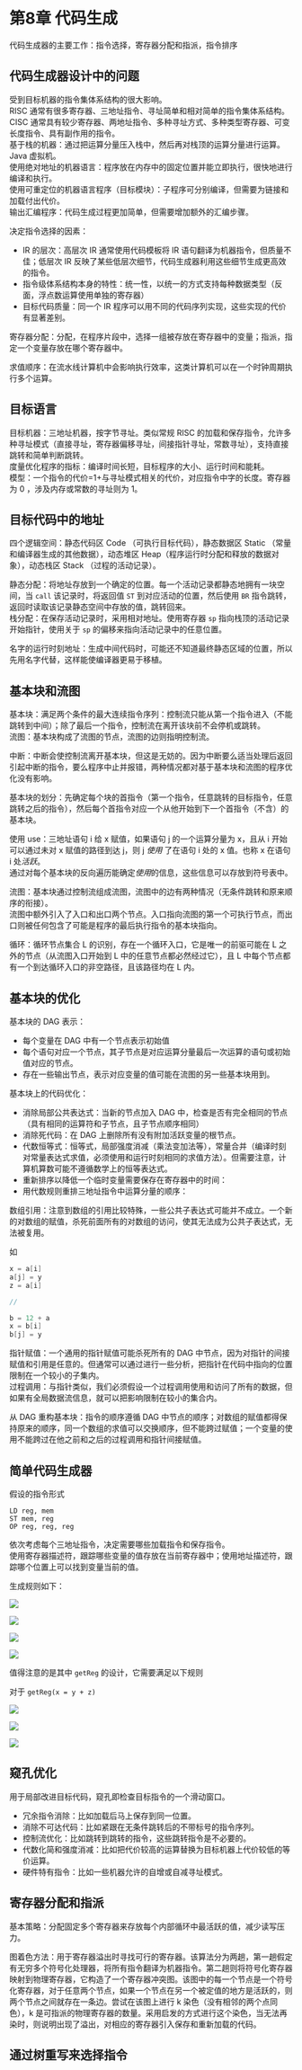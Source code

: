 # 第8章 代码生成

代码生成器的主要工作：指令选择，寄存器分配和指派，指令排序

## 代码生成器设计中的问题
受到目标机器的指令集体系结构的很大影响。  
RISC 通常有很多寄存器、三地址指令、寻址简单和相对简单的指令集体系结构。  
CISC 通常具有较少寄存器、两地址指令、多种寻址方式、多种类型寄存器、可变长度指令、具有副作用的指令。  
基于栈的机器：通过把运算分量压入栈中，然后再对栈顶的运算分量进行运算。Java 虚拟机。  
使用绝对地址的机器语言：程序放在内存中的固定位置并能立即执行，很快地进行编译和执行。  
使用可重定位的机器语言程序（目标模块）：子程序可分别编译，但需要为链接和加载付出代价。  
输出汇编程序：代码生成过程更加简单，但需要增加额外的汇编步骤。

决定指令选择的因素：  

* IR 的层次：高层次 IR 通常使用代码模板将 IR 语句翻译为机器指令，但质量不佳；低层次 IR 反映了某些低层次细节，代码生成器利用这些细节生成更高效的指令。  
* 指令级体系结构本身的特性：统一性，以统一的方式支持每种数据类型（反面，浮点数运算使用单独的寄存器）  
* 目标代码质量：同一个 IR 程序可以用不同的代码序列实现，这些实现的代价有显著差别。  

寄存器分配：分配，在程序片段中，选择一组被存放在寄存器中的变量；指派，指定一个变量存放在哪个寄存器中。

求值顺序：在流水线计算机中会影响执行效率，这类计算机可以在一个时钟周期执行多个运算。

## 目标语言
目标机器：三地址机器，按字节寻址。类似常规 RISC 的加载和保存指令，允许多种寻址模式（直接寻址，寄存器偏移寻址，间接指针寻址，常数寻址），支持直接跳转和简单判断跳转。  
度量优化程序的指标：编译时间长短，目标程序的大小、运行时间和能耗。  
模型：一个指令的代价=1+与寻址模式相关的代价，对应指令中字的长度。寄存器为 0 ，涉及内存或常数的寻址则为 1。

## 目标代码中的地址
四个逻辑空间：静态代码区 Code （可执行目标代码），静态数据区 Static （常量和编译器生成的其他数据），动态堆区 Heap（程序运行时分配和释放的数据对象），动态栈区 Stack （过程的活动记录）。  

静态分配：将地址存放到一个确定的位置。每一个活动记录都静态地拥有一块空间，当 `call` 该记录时，将返回值 `ST` 到对应活动的位置，然后使用 `BR` 指令跳转，返回时读取该记录静态空间中存放的值，跳转回来。  
栈分配：在保存活动记录时，采用相对地址。使用寄存器 `sp` 指向栈顶的活动记录开始指针，使用关于 `sp` 的偏移来指向活动记录中的任意位置。  

名字的运行时刻地址：生成中间代码时，可能还不知道最终静态区域的位置，所以先用名字代替，这样能使编译器更易于移植。

## 基本块和流图
基本块：满足两个条件的最大连续指令序列：控制流只能从第一个指令进入（不能跳转到中间）；除了最后一个指令，控制流在离开该块前不会停机或跳转。  
流图：基本块构成了流图的节点，流图的边则指明控制流。

中断：中断会使控制流离开基本块，但这是无妨的。因为中断要么适当处理后返回引起中断的指令，要么程序中止并报错，两种情况都对基于基本块和流图的程序优化没有影响。

基本块的划分：先确定每个块的首指令（第一个指令，任意跳转的目标指令，任意跳转之后的指令），然后每个首指令对应一个从他开始到下一个首指令（不含）的基本块。

使用 use：三地址语句 i 给 x 赋值，如果语句 j 的一个运算分量为 x，且从 i 开始可以通过未对 x 赋值的路径到达 j，则 j *使用* 了在语句 i 处的 x 值。也称 x 在语句 i 处*活跃*。  
通过对每个基本块的反向遍历能确定*使用*的信息，这些信息可以存放到符号表中。

流图：基本块通过控制流组成流图，流图中的边有两种情况（无条件跳转和原来顺序的衔接）。  
流图中额外引入了入口和出口两个节点。入口指向流图的第一个可执行节点，而出口则被任何包含了可能是程序的最后执行指令的基本块指向。

循环：循环节点集合 L 的识别，存在一个循环入口，它是唯一的前驱可能在 L 之外的节点（从流图入口开始到 L 中的任意节点都必然经过它），且 L 中每个节点都有一个到达循环入口的非空路径，且该路径均在 L 内。  

## 基本块的优化
基本块的 DAG 表示：

* 每个变量在 DAG 中有一个节点表示初始值  
* 每个语句对应一个节点，其子节点是对应运算分量最后一次运算的语句或初始值对应的节点。  
* 存在一些输出节点，表示对应变量的值可能在流图的另一些基本块用到。

基本块上的代码优化：

* 消除局部公共表达式：当新的节点加入 DAG 中，检查是否有完全相同的节点（具有相同的运算符和子节点，且子节点顺序相同）  
* 消除死代码：在 DAG 上删除所有没有附加活跃变量的根节点。
* 代数恒等式：恒等式，局部强度消减（乘法变加法等），常量合并（编译时刻对常量表达式求值，必须使用和运行时刻相同的求值方法）。但需要注意，计算机算数可能不遵循数学上的恒等表达式。    
* 重新排序以降低一个临时变量需要保存在寄存器中的时间：  
* 用代数规则重排三地址指令中运算分量的顺序：

数组引用：注意到数组的引用比较特殊，一些公共子表达式可能并不成立。一个新的对数组的赋值，杀死前面所有的对数组的访问，使其无法成为公共子表达式，无法被复用。

如

```c
x = a[i]
a[j] = y
z = a[i]

//

b = 12 + a
x = b[i]
b[j] = y
```

指针赋值：一个通用的指针赋值可能杀死所有的 DAG 中节点，因为对指针的间接赋值和引用是任意的。但通常可以通过进行一些分析，把指针在代码中指向的位置限制在一个较小的子集内。  
过程调用：与指针类似，我们必须假设一个过程调用使用和访问了所有的数据，但如果有全局数据流信息，就可以把影响限制在较小的集合内。

从 DAG 重构基本块：指令的顺序遵循 DAG 中节点的顺序；对数组的赋值都得保持原来的顺序，同一个数组的求值可以交换顺序，但不能跨过赋值；一个变量的使用不能跨过在他之前和之后的过程调用和指针间接赋值。

## 简单代码生成器

假设的指令形式

```plain
LD reg, mem
ST mem, reg
OP reg, reg, reg
```

依次考虑每个三地址指令，决定需要哪些加载指令和保存指令。  
使用寄存器描述符，跟踪哪些变量的值存放在当前寄存器中；使用地址描述符，跟踪哪个位置上可以找到变量当前的值。

生成规则如下：

![](vx_images/257953280519809.png)

![](vx_images/377533344001959.png)

![](vx_images/494704461914965.png)

![](vx_images/38174938356254.png)

值得注意的是其中 `getReg` 的设计，它需要满足以下规则

对于 `getReg(x = y + z)`

![](vx_images/29721887509736.png)

![](vx_images/148244989851814.png)

![](vx_images/287504451660908.png)

## 窥孔优化
用于局部改进目标代码，窥孔即检查目标指令的一个滑动窗口。

* 冗余指令消除：比如加载后马上保存到同一位置。  
* 消除不可达代码：比如紧跟在无条件跳转后的不带标号的指令序列。  
* 控制流优化：比如跳转到跳转的指令，这些跳转指令是不必要的。  
* 代数化简和强度消减：比如把代价较高的运算替换为目标机器上代价较低的等价运算。  
* 硬件特有指令：比如一些机器允许的自增或自减寻址模式。

## 寄存器分配和指派
基本策略：分配固定多个寄存器来存放每个内部循环中最活跃的值，减少读写压力。

图着色方法：用于寄存器溢出时寻找可行的寄存器。该算法分为两趟，第一趟假定有无穷多个符号化处理器，将所有指令翻译为机器指令。第二趟则将符号化寄存器映射到物理寄存器，它构造了一个寄存器冲突图。该图中的每一个节点是一个符号化寄存器，对于任意两个节点，如果一个节点在另一个被定值的地方是活跃的，则两个节点之间就存在一条边。尝试在该图上进行 k 染色（没有相邻的两个点同色），k 是可指派的物理寄存器的数量。采用启发的方式进行这个染色，当无法再染时，则说明出现了溢出，对相应的寄存器引入保存和重新加载的代码。

## 通过树重写来选择指令
